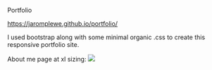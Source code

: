 Portfolio

https://jaromplewe.github.io/portfolio/

I used bootstrap along with some minimal organic .css to create this responsive portfolio site. 

About me page at xl sizing:
![](./assets/screenshots/index-xl(1))